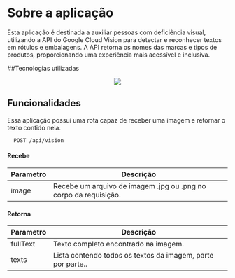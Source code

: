 # Sobre a aplicação

Esta aplicação é destinada a auxiliar pessoas com deficiência visual, utilizando a API do Google Cloud Vision para detectar e reconhecer textos em rótulos e embalagens. A API retorna os nomes das marcas e tipos de produtos, proporcionando uma experiência mais acessível e inclusiva.

##Tecnologias utilizadas
<p align="center">
	<a href="https://skillicons.dev">
		<img src="https://skillicons.dev/icons?i=java,spring,gcp,idea,postman" />
	</a>
</p>

## Funcionalidades

Essa aplicação possui uma rota capaz de receber uma imagem e retornar o texto contido nela.

```http
  POST /api/vision 
```

#### Recebe
Parametro   | Descrição
--------- | ------
image | Recebe um arquivo de imagem .jpg ou .png no corpo da requisição.

#### Retorna
Parametro   | Descrição
--------- | ------
fullText | Texto completo encontrado na imagem.
texts | Lista contendo todos os textos da imagem, parte por parte..




